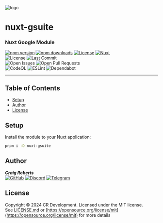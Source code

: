 <picture>
  <source media="(prefers-color-scheme: dark)" srcset=".github/images/fireman_sam.png">
  <source media="(prefers-color-scheme: light)" srcset=".github/images/fireman_sam.png">
  <img alt="logo" src=".github/images/fireman_sam.png">
</picture>
<h1>nuxt-gsuite</h1>
<h3>Nuxt Google Module</h3>

[![npm version][npm-version-src]][npm-version-href]
[![npm downloads][npm-downloads-src]][npm-downloads-href]
[![License][license-src]][license-href]
[![Nuxt][nuxt-src]][nuxt-href]  
![License](https://img.shields.io/github/license/moldypenguins/FiremanSam?logo=GNU&style=for-the-badge&color=BD0000)
![Last Commit](https://img.shields.io/github/last-commit/moldypenguins/FiremanSam?style=for-the-badge&logo=GitHub)  
![Open Issues](https://img.shields.io/github/issues-raw/moldypenguins/FiremanSam?style=for-the-badge&logo=GitHub)
![Open Pull Requests](https://img.shields.io/github/issues-pr-raw/moldypenguins/FiremanSam?style=for-the-badge&logo=GitHub)  
![CodeQL](https://img.shields.io/github/actions/workflow/status/moldypenguins/FiremanSam/codeql.yml?label=CodeQL&logo=github&style=for-the-badge)
![ESLint](https://img.shields.io/github/actions/workflow/status/moldypenguins/FiremanSam/eslint.yml?label=ESLint&logo=eslint&style=for-the-badge)
![Dependabot](https://img.shields.io/static/v1?style=for-the-badge&label=Dependabot&message=enabled&color=33CC11&logo=Dependabot)

---

## Table of Contents

- [Setup](#setup)
- [Author](#author)
- [License](#license)

## Setup

Install the module to your Nuxt application:

```bash
pnpm i -D nuxt-gsuite
```

## Author

_**Craig Roberts**_  
[![GitHub](https://img.shields.io/badge/moldypenguins-6e5494?labelColor=555555&logo=github&style=for-the-badge)](https://github.com/moldypenguins)
[![Discord](https://img.shields.io/badge/@moldypenguins-5865F2?labelColor=555555&logo=discord&style=for-the-badge)](https://discordapp.com/users/346771877211144194)
[![Telegram](https://img.shields.io/badge/@moldypenguins-27A7E7?labelColor=555555&logo=telegram&style=for-the-badge)](https://t.me/moldypenguins)

## License

Copyright © 2024 CR Development. Licensed under the MIT license.  
See [LICENSE.md](LICENSE.md) or [https://opensource.org/license/mit](https://opensource.org/license/mit) for more details

<!-- Badges -->

[npm-version-src]: https://img.shields.io/npm/v/my-module/latest.svg?style=flat&colorA=020420&colorB=00DC82
[npm-version-href]: https://npmjs.com/package/my-module
[npm-downloads-src]: https://img.shields.io/npm/dm/my-module.svg?style=flat&colorA=020420&colorB=00DC82
[npm-downloads-href]: https://npmjs.com/package/my-module
[license-src]: https://img.shields.io/npm/l/my-module.svg?style=flat&colorA=020420&colorB=00DC82
[license-href]: https://npmjs.com/package/my-module
[nuxt-src]: https://img.shields.io/badge/Nuxt-020420?logo=nuxt.js
[nuxt-href]: https://nuxt.com
